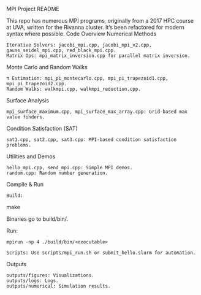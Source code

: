 MPI Project README

This repo has numerous MPI programs, originally from a 2017 HPC course at UVA, written for the Rivanna cluster. It’s been refactored for modern syntax where possible.
Code Overview
Numerical Methods

    Iterative Solvers: jacobi_mpi.cpp, jacobi_mpi_v2.cpp, gauss_seidel_mpi.cpp, red_black_mpi.cpp.
    Matrix Ops: mpi_matrix_inversion.cpp for parallel matrix inversion.

Monte Carlo and Random Walks

    π Estimation: mpi_pi_montecarlo.cpp, mpi_pi_trapezoid1.cpp, mpi_pi_trapezoid2.cpp.
    Random Walks: walkmpi.cpp, walkmpi_reduction.cpp.

Surface Analysis

    mpi_surface_maximum.cpp, mpi_surface_max_array.cpp: Grid-based max value finders.

Condition Satisfaction (SAT)

    sat1.cpp, sat2.cpp, sat3.cpp: MPI-based condition satisfaction problems.

Utilities and Demos

    hello_mpi.cpp, send_mpi.cpp: Simple MPI demos.
    random.cpp: Random number generation.

Compile & Run

    Build:

make

Binaries go to build/bin/.

Run:

    mpirun -np 4 ./build/bin/<executable>

    Scripts: Use scripts/mpi_run.sh or submit_hello.slurm for automation.

Outputs

    outputs/figures: Visualizations.
    outputs/logs: Logs.
    outputs/numerical: Simulation results.
